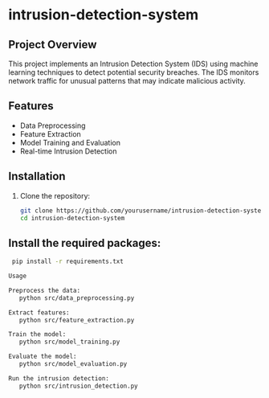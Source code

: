 # intrusion-detection-system

## Project Overview
This project implements an Intrusion Detection System (IDS) using machine learning techniques to detect potential security breaches. The IDS monitors network traffic for unusual patterns that may indicate malicious activity.

## Features
- Data Preprocessing
- Feature Extraction
- Model Training and Evaluation
- Real-time Intrusion Detection

## Installation
1. Clone the repository:
   ```bash
   git clone https://github.com/yourusername/intrusion-detection-system.git
   cd intrusion-detection-system

## Install the required packages:
 ```bash
  pip install -r requirements.txt

Usage

Preprocess the data:
    python src/data_preprocessing.py

Extract features:
    python src/feature_extraction.py

Train the model:
    python src/model_training.py

Evaluate the model:
    python src/model_evaluation.py

Run the intrusion detection:
    python src/intrusion_detection.py
